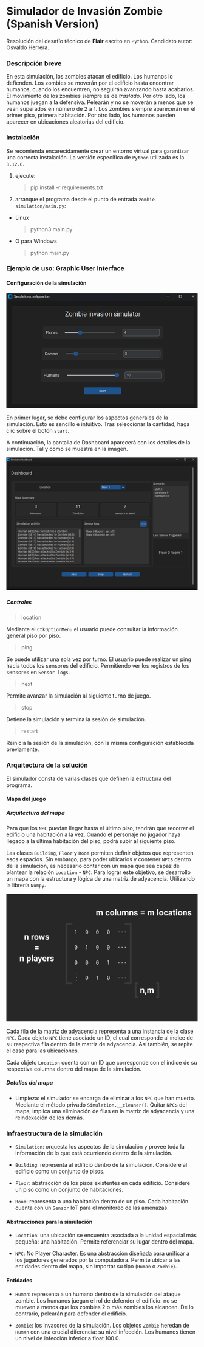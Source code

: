 # Simulador de Invasión Zombie (Spanish Version)

Resolución del desafío técnico de **Flair** escrito en `Python`.
Candidato autor: Osvaldo Herrera.

### Descripción breve

En esta simulación, los zombies atacan el edificio. Los humanos lo defienden.
Los zombies se moverán por el edificio hasta encontrar humanos, cuando los encuentren, no seguirán avanzando hasta acabarlos. El movimiento de los zombies siempre es de _traslado_.
Por otro lado, los humanos juegan a la defensiva. Pelearán y no se moverán a menos que se vean superados en número de 2 a 1.
Los zombies siempre aparecerán en el primer piso, primera habitación. Por otro lado, los humanos pueden aparecer en ubicaciones aleatorias del edificio.

### Instalación

Se recomienda encarecidamente crear un entorno virtual para garantizar una correcta instalación.
La versión específica de `Python` utilizada es la `3.12.6`.

1. ejecute:
   > pip install -r requirements.txt
2. arranque el programa desde el punto de entrada `zombie-simulation/main.py`:

- Linux
  > python3 main.py
- O para Windows
  > python main.py

### Ejemplo de uso: Graphic User Interface

#### Configuración de la simulación

![Pantalla de configuración de la simulación. Cuenta con tres deslizadores para seleccionar: la cantidad pisos, habitaciones por piso y número de humanos a generar. Todos los deslizadores están limitados a una cantidad de diez.](images/simulation-config.png)

En primer lugar, se debe configurar los aspectos generales de la simulación. Esto es sencillo e intuitivo. Tras seleccionar la cantidad, haga clic sobre el botón `start`.

A continuación, la pantalla de Dashboard aparecerá con los detalles de la simulación. Tal y como se muestra en la imagen.

![Pantalla de Dashboard. Contiene toda la información más relevante para monitorear el estado actual de la simulación: número de personajes por piso, número de sensores, el turno de juego actual, entre otros.](images/simulation-dashboard.png)

##### Controles

> location

Mediante el `CtkOptionMenu` el usuario puede consultar la información general piso por piso.

> ping

Se puede utilizar una sola vez por turno. El usuario puede realizar un ping hacia todos los sensores del edificio. Permitiendo ver los registros de los sensores en `Sensor logs`.

> next

Permite avanzar la simulación al siguiente turno de juego.

> stop

Detiene la simulación y termina la sesión de simulación.

> restart

Reinicia la sesión de la simulación, con la misma configuración establecida previamente.

### Arquitectura de la solución

El simulador consta de varias clases que definen la estructura del programa.

#### Mapa del juego

##### Arquitectura del mapa

Para que los `NPC` puedan llegar hasta el último piso, tendrán que recorrer el edificio una habitación a la vez. Cuando el personaje no jugador haya llegado a la última habitación del piso, podrá subir al siguiente piso.

Las clases `Building`, `Floor` y `Room` permiten definir objetos que representen esos espacios. Sin embargo, para poder ubicarlos y contener `NPC`s dentro de la simulación, es necesario contar con un mapa que sea capaz de plantear la relación `Location` - `NPC`.
Para lograr este objetivo, se desarrolló un mapa con la estructura y lógica de una matriz de adyacencia. Utilizando la librería `Numpy`.

![Matriz de adyacencia, planteamiento del mapa del simulador. Cada fila es un personaje no jugador, y cada columna es una ubicación](images/game_map_explain.jpg)

Cada fila de la matriz de adyacencia representa a una instancia de la clase `NPC`. Cada objeto `NPC` tiene asociado un ID, el cual corresponde al índice de su respectiva fila dentro de la matriz de adyacencia. Así también, se repite el caso para las ubicaciones.

Cada objeto `Location` cuenta con un ID que corresponde con el índice de su respectiva columna dentro del mapa de la simulación.

##### Detalles del mapa

- Limpieza: el simulador se encarga de eliminar a los `NPC` que han muerto. Mediante el método privado `Simulation.__cleaner()`. Quitar `NPC`s del mapa, implica una eliminación de filas en la matriz de adyacencia y una reindexación de los demás.

### Infraestructura de la simulación

- `Simulation`: orquesta los aspectos de la simulación y provee toda la información de lo que está ocurriendo dentro de la simulación.

- `Building`: representa al edificio dentro de la simulación. Considere al edificio como un conjunto de pisos.

- `Floor`: abstracción de los pisos existentes en cada edificio. Considere un piso como un conjunto de habitaciones.

- `Room`: representa a una habitación dentro de un piso. Cada habitación cuenta con un `Sensor` IoT para el monitoreo de las amenazas.

#### Abstracciones para la simulación

- `Location`: una ubicación se encuentra asociada a la unidad espacial más pequeña: una habitación. Permite referenciar su lugar dentro del mapa.

- `NPC`: No Player Character. Es una abstracción diseñada para unificar a los jugadores generados por la computadora. Permite ubicar a las entidades dentro del mapa, sin importar su tipo (`Human` o `Zombie`).

#### Entidades

- `Human`: representa a un humano dentro de la simulación del ataque zombie. Los humanos juegan el rol de defender el edificio: no se mueven a menos que los zombies 2 o más zombies los alcancen. De lo contrario, pelearán para defender el edificio.

- `Zombie`: los invasores de la simulación. Los objetos `Zombie` heredan de `Human` con una crucial diferencia: su nivel infección. Los humanos tienen un nivel de infección inferior a float 100.0.
